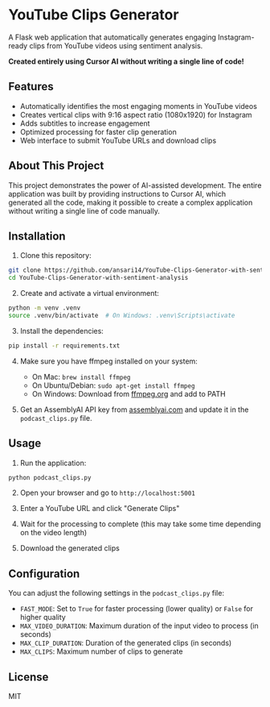 # YouTube Clips Generator

A Flask web application that automatically generates engaging Instagram-ready clips from YouTube videos using sentiment analysis.

**Created entirely using Cursor AI without writing a single line of code!**

## Features

- Automatically identifies the most engaging moments in YouTube videos
- Creates vertical clips with 9:16 aspect ratio (1080x1920) for Instagram
- Adds subtitles to increase engagement
- Optimized processing for faster clip generation
- Web interface to submit YouTube URLs and download clips

## About This Project

This project demonstrates the power of AI-assisted development. The entire application was built by providing instructions to Cursor AI, which generated all the code, making it possible to create a complex application without writing a single line of code manually.

## Installation

1. Clone this repository:
```bash
git clone https://github.com/ansari14/YouTube-Clips-Generator-with-sentiment-analysis.git
cd YouTube-Clips-Generator-with-sentiment-analysis
```

2. Create and activate a virtual environment:
```bash
python -m venv .venv
source .venv/bin/activate  # On Windows: .venv\Scripts\activate
```

3. Install the dependencies:
```bash
pip install -r requirements.txt
```

4. Make sure you have ffmpeg installed on your system:
   - On Mac: `brew install ffmpeg`
   - On Ubuntu/Debian: `sudo apt-get install ffmpeg`
   - On Windows: Download from [ffmpeg.org](https://ffmpeg.org/download.html) and add to PATH

5. Get an AssemblyAI API key from [assemblyai.com](https://www.assemblyai.com/) and update it in the `podcast_clips.py` file.

## Usage

1. Run the application:
```bash
python podcast_clips.py
```

2. Open your browser and go to `http://localhost:5001`

3. Enter a YouTube URL and click "Generate Clips"

4. Wait for the processing to complete (this may take some time depending on the video length)

5. Download the generated clips

## Configuration

You can adjust the following settings in the `podcast_clips.py` file:

- `FAST_MODE`: Set to `True` for faster processing (lower quality) or `False` for higher quality
- `MAX_VIDEO_DURATION`: Maximum duration of the input video to process (in seconds)
- `MAX_CLIP_DURATION`: Duration of the generated clips (in seconds)
- `MAX_CLIPS`: Maximum number of clips to generate

## License

MIT 